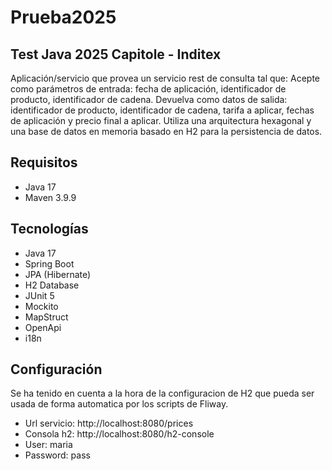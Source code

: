 # Prueba2025
Test Java 2025 Capitole - Inditex
---------------------------------
Aplicación/servicio que provea un servicio rest de consulta tal que:
Acepte como parámetros de entrada: fecha de aplicación, identificador de producto, identificador de cadena. Devuelva como datos de salida: identificador de producto, identificador de cadena, tarifa a aplicar, fechas de aplicación y precio final a aplicar. Utiliza una arquitectura hexagonal y una base de datos en memoria basado en H2 para la persistencia de datos.

Requisitos
----------
- Java 17
- Maven 3.9.9

Tecnologías
-----------
- Java 17
- Spring Boot
- JPA (Hibernate)
- H2 Database
- JUnit 5
- Mockito
- MapStruct
- OpenApi
- i18n

Configuración
-------------
Se ha tenido en cuenta a la hora de la configuracion de H2 que pueda ser usada de forma automatica por los scripts de Fliway.
- Url servicio: http://localhost:8080/prices
- Consola h2: http://localhost:8080/h2-console
- User: maria
- Password: pass
